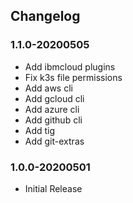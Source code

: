 ## Changelog


### 1.1.0-20200505
* Add ibmcloud plugins
* Fix k3s file permissions
* Add aws cli
* Add gcloud cli
* Add azure cli
* Add github cli
* Add tig
* Add git-extras

### 1.0.0-20200501
* Initial Release
